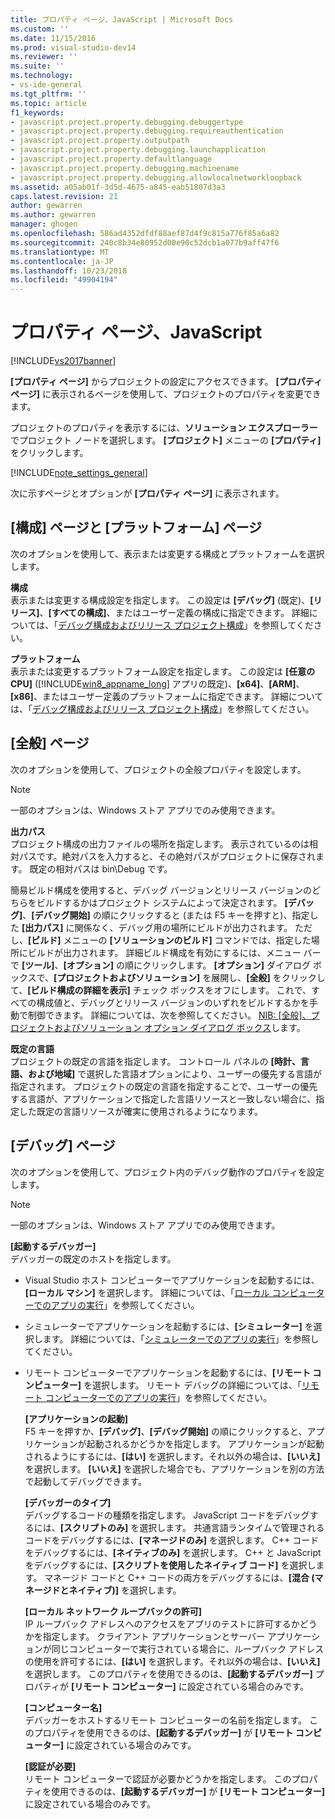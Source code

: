 ```yaml
---
title: プロパティ ページ、JavaScript | Microsoft Docs
ms.custom: ''
ms.date: 11/15/2016
ms.prod: visual-studio-dev14
ms.reviewer: ''
ms.suite: ''
ms.technology:
- vs-ide-general
ms.tgt_pltfrm: ''
ms.topic: article
f1_keywords:
- javascript.project.property.debugging.debuggertype
- javascript.project.property.debugging.requireauthentication
- javascript.project.property.outputpath
- javascript.project.property.debugging.launchapplication
- javascript.project.property.defaultlanguage
- javascript.project.property.debugging.machinename
- javascript.project.property.debugging.allowlocalnetworkloopback
ms.assetid: a05ab01f-3d5d-4675-a845-eab51807d3a3
caps.latest.revision: 21
author: gewarren
ms.author: gewarren
manager: ghogen
ms.openlocfilehash: 586ad4352dfdf88aef87d4f9c815a776f85a6a82
ms.sourcegitcommit: 240c8b34e80952d00e90c52dcb1a077b9aff47f6
ms.translationtype: MT
ms.contentlocale: ja-JP
ms.lasthandoff: 10/23/2018
ms.locfileid: "49904194"
---
```

# <a name="property-pages-javascript"></a>プロパティ ページ、JavaScript
[!INCLUDE[vs2017banner](../../includes/vs2017banner.md)]

  
**[プロパティ ページ]** からプロジェクトの設定にアクセスできます。 **[プロパティ ページ]** に表示されるページを使用して、プロジェクトのプロパティを変更できます。  
  
 プロジェクトのプロパティを表示するには、**ソリューション エクスプローラー**でプロジェクト ノードを選択します。 **[プロジェクト]** メニューの **[プロパティ]** をクリックします。  
  
 [!INCLUDE[note_settings_general](../../includes/note-settings-general-md.md)]  
  
 次に示すページとオプションが **[プロパティ ページ]** に表示されます。  
  
## <a name="configuration-and-platform-page"></a>[構成] ページと [プラットフォーム] ページ  
 次のオプションを使用して、表示または変更する構成とプラットフォームを選択します。  
  
 **構成**  
 表示または変更する構成設定を指定します。 この設定は **[デバッグ]** (既定)、**[リリース]**、**[すべての構成]**、またはユーザー定義の構成に指定できます。 詳細については、「[デバッグ構成およびリリース プロジェクト構成](http://msdn.microsoft.com/en-us/0440b300-0614-4511-901a-105b771b236e)」を参照してください。  
  
 **プラットフォーム**  
 表示または変更するプラットフォーム設定を指定します。 この設定は **[任意の CPU]** ([!INCLUDE[win8_appname_long](../../includes/win8-appname-long-md.md)] アプリの既定)、**[x64]**、**[ARM]**、**[x86]**、またはユーザー定義のプラットフォームに指定できます。 詳細については、「[デバッグ構成およびリリース プロジェクト構成](http://msdn.microsoft.com/en-us/0440b300-0614-4511-901a-105b771b236e)」を参照してください。  
  
## <a name="general-page"></a>[全般] ページ  
 次のオプションを使用して、プロジェクトの全般プロパティを設定します。  
  
> [!NOTE]
>  一部のオプションは、Windows ストア アプリでのみ使用できます。  
  
 **出力パス**  
 プロジェクト構成の出力ファイルの場所を指定します。 表示されているのは相対パスです。絶対パスを入力すると、その絶対パスがプロジェクトに保存されます。 既定の相対パスは bin\Debug です。  
  
 簡易ビルド構成を使用すると、デバッグ バージョンとリリース バージョンのどちらをビルドするかはプロジェクト システムによって決定されます。 **[デバッグ]**、**[デバッグ開始]** の順にクリックすると (または F5 キーを押すと)、指定した **[出力パス]** に関係なく、デバッグ用の場所にビルドが出力されます。 ただし、**[ビルド]** メニューの **[ソリューションのビルド]** コマンドでは、指定した場所にビルドが出力されます。 詳細ビルド構成を有効にするには、メニュー バーで **[ツール]**、**[オプション]** の順にクリックします。 **[オプション]** ダイアログ ボックスで、**[プロジェクトおよびソリューション]** を展開し、**[全般]** をクリックして、**[ビルド構成の詳細を表示]** チェック ボックスをオフにします。 これで、すべての構成値と、デバッグとリリース バージョンのいずれをビルドするかを手動で制御できます。 詳細については、次を参照してください。 [NIB: [全般]、プロジェクトおよびソリューション オプション ダイアログ ボックス](http://msdn.microsoft.com/en-us/8f8e37e8-b28d-4b13-bfeb-ea4d3312aeca)します。  
  
 **既定の言語**  
 プロジェクトの既定の言語を指定します。 コントロール パネルの **[時計、言語、および地域]** で選択した言語オプションにより、ユーザーの優先する言語が指定されます。 プロジェクトの既定の言語を指定することで、ユーザーの優先する言語が、アプリケーションで指定した言語リソースと一致しない場合に、指定した既定の言語リソースが確実に使用されるようになります。  
  
## <a name="debug-page"></a>[デバッグ] ページ  
 次のオプションを使用して、プロジェクト内のデバッグ動作のプロパティを設定します。  
  
> [!NOTE]
>  一部のオプションは、Windows ストア アプリでのみ使用できます。  
  
 **[起動するデバッガー]**  
 デバッガーの既定のホストを指定します。  
  
- Visual Studio ホスト コンピューターでアプリケーションを起動するには、**[ローカル マシン]** を選択します。 詳細については、「[ローカル コンピューターでのアプリの実行](http://go.microsoft.com/fwlink/?LinkId=234912)」を参照してください。  
  
- シミュレーターでアプリケーションを起動するには、**[シミュレーター]** を選択します。 詳細については、「[シミュレーターでのアプリの実行](http://go.microsoft.com/fwlink/?LinkId=234913)」を参照してください。  
  
- リモート コンピューターでアプリケーションを起動するには、**[リモート コンピューター]** を選択します。 リモート デバッグの詳細については、「[リモート コンピューターでのアプリの実行](http://go.microsoft.com/fwlink/?LinkId=234914)」を参照してください。  
  
  **[アプリケーションの起動]**  
  F5 キーを押すか、**[デバッグ]**、**[デバッグ開始]** の順にクリックすると、アプリケーションが起動されるかどうかを指定します。 アプリケーションが起動されるようにするには、**[はい]** を選択します。それ以外の場合は、**[いいえ]** を選択します。 **[いいえ]** を選択した場合でも、アプリケーションを別の方法で起動してデバッグできます。  
  
  **[デバッガーのタイプ]**  
  デバッグするコードの種類を指定します。 JavaScript コードをデバッグするには、**[スクリプトのみ]** を選択します。 共通言語ランタイムで管理されるコードをデバッグするには、**[マネージドのみ]** を選択します。 C++ コードをデバッグするには、**[ネイティブのみ]** を選択します。 C++ と JavaScript をデバッグするには、**[スクリプトを使用したネイティブ コード]** を選択します。 マネージド コードと C++ コードの両方をデバッグするには、**[混合 (マネージドとネイティブ)]** を選択します。  
  
  **[ローカル ネットワーク ループバックの許可]**  
  IP ループバック アドレスへのアクセスをアプリのテストに許可するかどうかを指定します。 クライアント アプリケーションとサーバー アプリケーションが同じコンピューターで実行されている場合に、ループバック アドレスの使用を許可するには、**[はい]** を選択します。それ以外の場合は、**[いいえ]** を選択します。 このプロパティを使用できるのは、**[起動するデバッガー]** プロパティが **[リモート コンピューター]** に設定されている場合のみです。  
  
  **[コンピューター名]**  
  デバッガーをホストするリモート コンピューターの名前を指定します。 このプロパティを使用できるのは、**[起動するデバッガー]** が **[リモート コンピューター]** に設定されている場合のみです。  
  
  **[認証が必要]**  
  リモート コンピューターで認証が必要かどうかを指定します。 このプロパティを使用できるのは、**[起動するデバッガー]** が **[リモート コンピューター]** に設定されている場合のみです。



